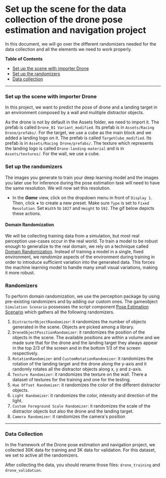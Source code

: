 # Set up the scene for the data collection of the drone pose estimation and navigation project

In this document, we will go over the different randomizers needed for the data collection and all the elements we need to work properly.  


**Table of Contents**
  - [Set up the scene with importer Drone](#step-1)
  - [Set up the randomizers](#step-2)
  - [Data collection](#step-3)

---

### <a name="step-1">Set up the scene with importer Drone</a>
In this project, we want to predict the pose of drone and a landing target in an environment composed by a wall and mulitiple distractor objects. 

As the drone is not by default in the Assets folder, we need to import it. The prefab is called `Drone_01 Variant_modified`. Its prefab is in `Assets/Racing Drone/prefabs/`. 
For the target, we use a cube as the main block and we added a landing logo on it. The prefab is called `TargetCube_modified`. Its prefab is in  `Assets/Racing Drone/prefabs/`. The texture which represents the landing logo is called `Drone-landing-material` and is in `Assets/textures/`.
For the wall, we use a cube. 


### <a name="step-2">Set up the randomizers</a>
The images you generate to train your deep learning model and the images you later use for inference during the pose estimation task will need to have the same resolution. We will now set this resolution.

- In the ***Game*** view, click on the dropdown menu in front of `Display 1`. Then, click **+** to create a new preset. Make sure `Type` is set to `Fixed Resolution`. Set `Width` to `1027` and `Height` to `592`. The gif below depicts these actions. 


#### Domain Randomization
We will be collecting training data from a simulation, but most real perception use-cases occur in the real world. 
To train a model to be robust enough to generalize to the real domain, we rely on a technique called [Domain Randomization](https://arxiv.org/pdf/1703.06907.pdf). Instead of training a model in a single, fixed environment, we _randomize_ aspects of the environment during training in order to introduce sufficient variation into the generated data. This forces the machine learning model to handle many small visual variations, making it more robust.

### Randomizers 
To perform domain randomization, we use the perception package by using pre-existing randomizers and by adding our custom ones. 
The gameobject `Simulation Scenario` possesses the script component [Pose Estimation Scenario](trainSceneProject/Assets/Scripts/PoseEstimationScenario.cs) which gathers all the following randomizers. 

1. `DistractorObjectRandomizer`: it randomizes the number of objects generated in the scene. Objects are picked among a library. 
2. `DroneObjectPositionRandomizer`: it randomizes the position of the objects in the scene. The available positions are within a volume and we made sure that for the drone and the landing target they always appear in the top 2/3 of the screen and in the bottom 1/3 of the screen respectively. 
3. `RotationRandomizer` and  `CustomRotationRandomizer`: it randomizes the rotation of the landing target and the drone along the y-axis and it randomly rotates all the distractor objects along x, y and z-axis. 
4. `Texture Randomizer`: it randomizes the texture on the wall. There a dataset of textures for the training and one for the testing. 
5. `Hue Offset Randomizer`: it randomizes the color of the different distractor objects. 
6. `Light Randomizer`: it randomizes the color, intensity and direction of the light.
7. `Custom Foreground Scale Randomizer`: it randomizes the scale of the distractor objects but also the drone and the landing target. 
8. `Camera Randomizer`: it randomizes the camera's position


---
### <a name="step-3">Data Collection</a> 
In the framework of the Drone pose estimation and navigation project, we collected 30K data for training and 3K data for validation. 
For this dataset, we set to active all the randomizers. 

After collecting the data, you should rename those files: `drone_training` and `drone_validation`. 
